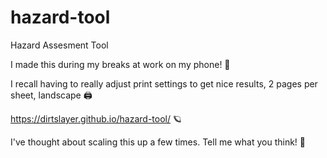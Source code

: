 # hazard-tool
Hazard Assesment Tool

I made this during my breaks at work on my phone! 📱

I recall having to really adjust print settings to get nice results, 2 pages per sheet, landscape  🖨️

https://dirtslayer.github.io/hazard-tool/ 🪐

I've thought about scaling this up a few times. Tell me what you think! 📧
